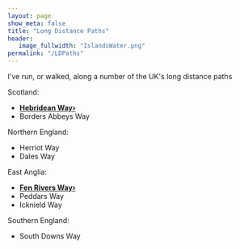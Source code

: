 ```yaml
---
layout: page
show_meta: false
title: "Long Distance Paths"
header:
   image_fullwidth: "IslandsWater.png"
permalink: "/LDPaths"
---
```

I've run, or walked, along a number of the UK's long distance paths

Scotland:
- **<a href="{{ site.url }}{{ site.baseurl }}/islands/hebrides">Hebridean Way›</a>**
- Borders Abbeys Way

Northern England:
- Herriot Way
- Dales Way

East Anglia:
- **<a href="{{ site.url }}{{ site.baseurl }}/LDPaths/fenrivers">Fen Rivers Way›</a>**
- Peddars Way
- Icknield Way

Southern England:
- South Downs Way
